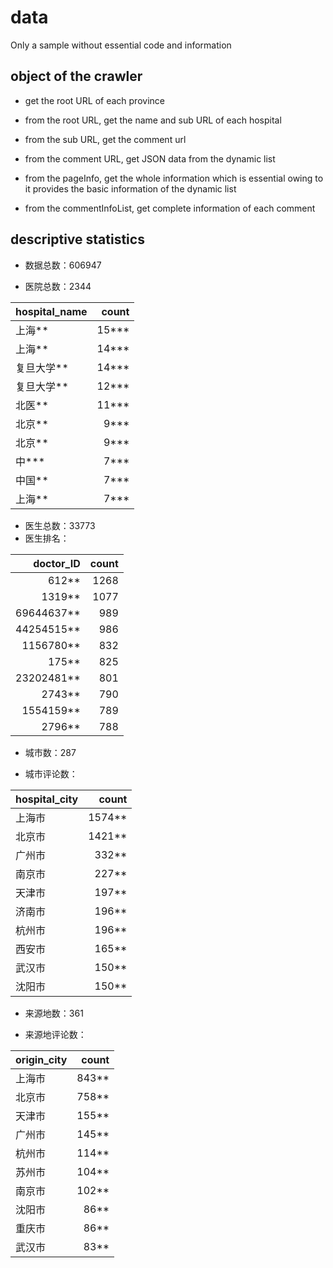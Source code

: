 # data

Only a sample without essential code and information

## object of the crawler

  - get the  root URL of each province

  - from the root URL, get the name and sub URL of each hospital

  - from the sub URL, get the comment url

  - from the comment URL, get JSON data from the dynamic list

  - from the pageInfo, get the whole information which is essential owing to it provides the basic information of the dynamic list

  - from the commentInfoList, get complete information of each comment



## descriptive statistics

- 数据总数：606947

- 医院总数：2344

| hospital_name                          | count |
| :------------------------------------- | ----: |
| 上海** | 15*** |
| 上海**                     | 14*** |
| 复旦大学**                 | 14***|
| 复旦大学**                 | 12*** |
| 北医**                             | 11***|
| 北京**                           |  9*** |
| 北京**                       |  9*** |
| 中***                              |  7*** |
| 中国**               |  7*** |
| 上海**                         |  7*** |



- 医生总数：33773
- 医生排名：

|  doctor_ID | count |
| ---------: | ----: |
|      612** |  1268 |
|     1319** |  1077 |
| 69644637** |   989 |
| 44254515** |   986 |
|  1156780** |   832 |
|      175** |   825 |
| 23202481** |   801 |
|     2743** |   790 |
|  1554159** |   789 |
|     2796** |   788 |

- 城市数：287

- 城市评论数：

| hospital_city |  count |
| :------------ | -----: |
| 上海市        | 1574** |
| 北京市        | 1421** |
| 广州市        |  332** |
| 南京市        |  227** |
| 天津市        |  197** |
| 济南市        |  196** |
| 杭州市        |  196** |
| 西安市        |  165** |
| 武汉市        |  150** |
| 沈阳市        |  150** |



- 来源地数：361

- 来源地评论数：

| origin_city | count |
| :---------- | ----: |
| 上海市      | 843** |
| 北京市      | 758** |
| 天津市      | 155** |
| 广州市      | 145** |
| 杭州市      | 114** |
| 苏州市      | 104** |
| 南京市      | 102** |
| 沈阳市      |  86** |
| 重庆市      |  86** |
| 武汉市      |  83** |

